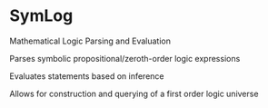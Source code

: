 # SymLog
Mathematical Logic Parsing and Evaluation


Parses symbolic propositional/zeroth-order logic expressions

Evaluates statements based on inference

Allows for construction and querying of a first order logic universe
